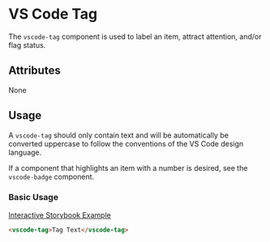 # VS Code Tag

The `vscode-tag` component is used to label an item, attract attention, and/or flag status.

## Attributes

None

## Usage

A `vscode-tag` should only contain text and will be automatically be converted uppercase to follow the conventions of the VS Code design language.

If a component that highlights an item with a number is desired, see the `vscode-badge` component.

### Basic Usage

[Interactive Storybook Example](https://microsoft.github.io/vscode-webview-ui-toolkit/?path=/story/library-tag--default)

```html
<vscode-tag>Tag Text</vscode-tag>
```
